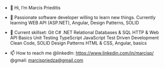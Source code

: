 - 👋 Hi, I’m Marcis Prieditis
- 👀 Passionate software developer willing to learn new things. Currently learning WEB API (ASP.NET), Angular, Design Patterns, SOLID
- 🌱 Current skillset:
Git
C#
.NET
Relational Databases & SQL
HTTP & Web API Basics
Unit Testing
TypeScript
JavaScript
Test Driven Development
Clean Code, SOLID
Design Patterns
HTML & CSS, Angular, basics

- 📫 How to reach me @linkedIn: https://www.linkedin.com/in/marcisp/
                      @gmail: marcispriedza@gmail.com


